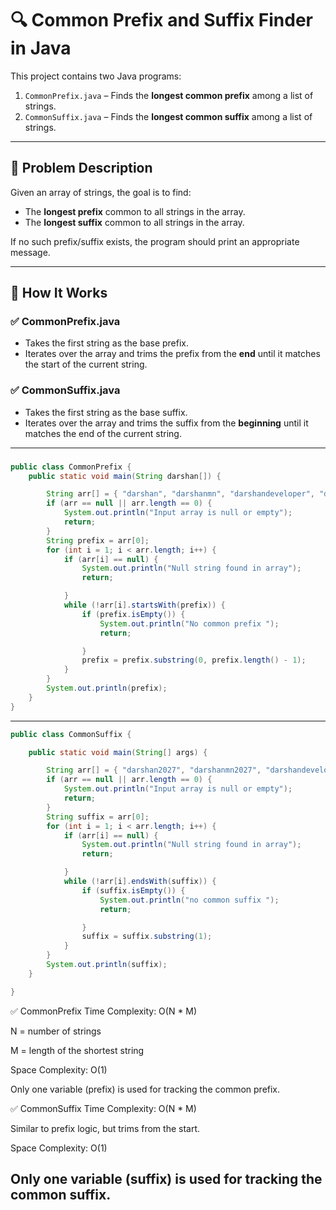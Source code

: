 # 🔍 Common Prefix and Suffix Finder in Java

This project contains two Java programs:

1. `CommonPrefix.java` – Finds the **longest common prefix** among a list of strings.
2. `CommonSuffix.java` – Finds the **longest common suffix** among a list of strings.
---

## 📌 Problem Description

Given an array of strings, the goal is to find:

- The **longest prefix** common to all strings in the array.
- The **longest suffix** common to all strings in the array.

If no such prefix/suffix exists, the program should print an appropriate message.

---

## 🚀 How It Works

### ✅ CommonPrefix.java

- Takes the first string as the base prefix.
- Iterates over the array and trims the prefix from the **end** until it matches the start of the current string.

### ✅ CommonSuffix.java

- Takes the first string as the base suffix.
- Iterates over the array and trims the suffix from the **beginning** until it matches the end of the current string.

---

###

```java
public class CommonPrefix {
    public static void main(String darshan[]) {

        String arr[] = { "darshan", "darshanmn", "darshandeveloper", "darshancoder" };
        if (arr == null || arr.length == 0) {
            System.out.println("Input array is null or empty");
            return;
        }
        String prefix = arr[0];
        for (int i = 1; i < arr.length; i++) {
            if (arr[i] == null) {
                System.out.println("Null string found in array");
                return;

            }
            while (!arr[i].startsWith(prefix)) {
                if (prefix.isEmpty()) {
                    System.out.println("No common prefix ");
                    return;

                }
                prefix = prefix.substring(0, prefix.length() - 1);
            }
        }
        System.out.println(prefix);
    }
}
```


---
```java
public class CommonSuffix {

    public static void main(String[] args) {

        String arr[] = { "darshan2027", "darshanmn2027", "darshandeveloper2027", "darshancoder2027" };
        if (arr == null || arr.length == 0) {
            System.out.println("Input array is null or empty");
            return;
        }
        String suffix = arr[0];
        for (int i = 1; i < arr.length; i++) {
            if (arr[i] == null) {
                System.out.println("Null string found in array");
                return;

            }
            while (!arr[i].endsWith(suffix)) {
                if (suffix.isEmpty()) {
                    System.out.println("no common suffix ");
                    return;

                }
                suffix = suffix.substring(1);
            }
        }
        System.out.println(suffix);
    }

}
```

✅ CommonPrefix
Time Complexity: O(N * M)

N = number of strings

M = length of the shortest string

Space Complexity: O(1)

Only one variable (prefix) is used for tracking the common prefix.

✅ CommonSuffix
Time Complexity: O(N * M)

Similar to prefix logic, but trims from the start.

Space Complexity: O(1)

Only one variable (suffix) is used for tracking the common suffix.
---



